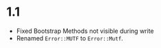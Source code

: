 # 1.1

 - Fixed Bootstrap Methods not visible during write
 - Renamed `Error::MUTF` to `Error::Mutf`.
